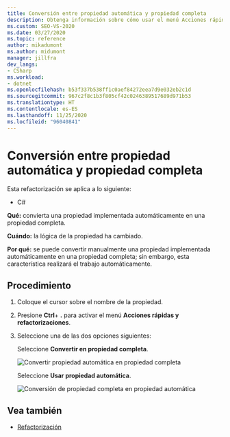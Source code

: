 ```yaml
---
title: Conversión entre propiedad automática y propiedad completa
description: Obtenga información sobre cómo usar el menú Acciones rápidas y refactorizaciones para convertir una propiedad implementada automáticamente en una propiedad completa y viceversa.
ms.custom: SEO-VS-2020
ms.date: 03/27/2020
ms.topic: reference
author: mikadumont
ms.author: midumont
manager: jillfra
dev_langs:
- CSharp
ms.workload:
- dotnet
ms.openlocfilehash: b53f337b538ff1c0aef84272eea7d9e032eb2c1d
ms.sourcegitcommit: 967c2f8c1b3f805cf42c0246389517689d971b53
ms.translationtype: HT
ms.contentlocale: es-ES
ms.lasthandoff: 11/25/2020
ms.locfileid: "96040841"
---
```

# <a name="convert-between-auto-property-and-full-property"></a>Conversión entre propiedad automática y propiedad completa

Esta refactorización se aplica a lo siguiente:

- C#

**Qué:** convierta una propiedad implementada automáticamente en una propiedad completa.

**Cuándo:** la lógica de la propiedad ha cambiado.

**Por qué:** se puede convertir manualmente una propiedad implementada automáticamente en una propiedad completa; sin embargo, esta característica realizará el trabajo automáticamente. 

## <a name="how-to"></a>Procedimiento

1. Coloque el cursor sobre el nombre de la propiedad.
2. Presione **Ctrl**+ **.** para activar el menú **Acciones rápidas y refactorizaciones**.
3. Seleccione una de las dos opciones siguientes: 

    Seleccione **Convertir en propiedad completa**.

   ![Convertir propiedad automática en propiedad completa](media/convert-auto-property-to-full-property.png) 

    Seleccione **Usar propiedad automática**. 

    ![Conversión de propiedad completa en propiedad automática](media/convert-full-property-to-auto-property.png) 

## <a name="see-also"></a>Vea también

- [Refactorización](../refactoring-in-visual-studio.md)
